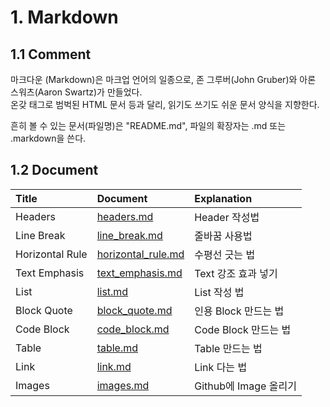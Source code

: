 # 1. Markdown

## 1.1 Comment
마크다운 (Markdown)은 마크업 언어의 일종으로, 존 그루버(John Gruber)와 아론 스워츠(Aaron Swartz)가 만들었다.   
온갖 태그로 범벅된 HTML 문서 등과 달리, 읽기도 쓰기도 쉬운 문서 양식을 지향한다.   
   
흔히 볼 수 있는 문서(파일명)은 "README.md", 파일의 확장자는 .md 또는 .markdown을 쓴다.

## 1.2 Document
| Title | Document | Explanation |
| :--- | :--- | :--- |
| Headers | [headers.md](./headers.md) | Header 작성법 |
| Line Break | [line_break.md](./line_break.md) | 줄바꿈 사용법 |
| Horizontal Rule | [horizontal_rule.md](./horizontal_rule.md]) | 수평선 긋는 법 |
| Text Emphasis | [text_emphasis.md](./text_emphasis.md) | Text 강조 효과 넣기 |
| List | [list.md](./list.md) | List 작성 법 |
| Block Quote | [block_quote.md](./block_quote.md) | 인용 Block 만드는 법 |
| Code Block | [code_block.md](./code_block.md) | Code Block 만드는 법 |
| Table | [table.md](./table.md) | Table 만드는 법 |
| Link | [link.md](./link.md) | Link 다는 법 |
| Images | [images.md](./images.md) | Github에 Image 올리기 |
